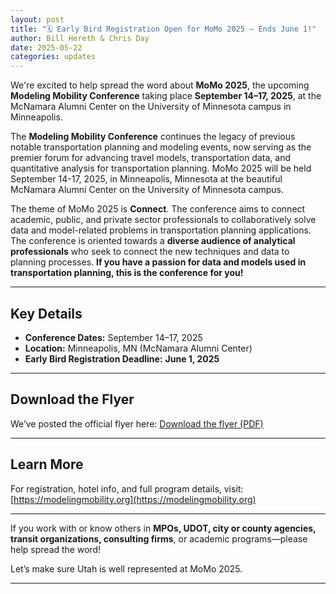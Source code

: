 ```yaml
---
layout: post
title: "🗓️ Early Bird Registration Open for MoMo 2025 – Ends June 1!"
author: Bill Hereth & Chris Day
date: 2025-05-22
categories: updates
---
```


We're excited to help spread the word about **MoMo 2025**, the upcoming **Modeling Mobility Conference** taking place **September 14–17, 2025**, at the McNamara Alumni Center on the University of Minnesota campus in Minneapolis.

The **Modeling Mobility Conference** continues the legacy of previous notable transportation planning and modeling events, now serving as the premier forum for advancing travel models, transportation data, and quantitative analysis for transportation planning. MoMo 2025 will be held September 14-17, 2025, in Minneapolis, Minnesota at the beautiful McNamara Alumni Center on the University of Minnesota campus.

The theme of MoMo 2025 is **Connect**. The conference aims to connect academic, public, and private sector professionals to collaboratively solve data and model-related problems in transportation planning applications. The conference is oriented towards a **diverse audience of analytical professionals** who seek to connect the new techniques and data to planning processes. **If you have a passion for data and models used in transportation planning, this is the conference for you!**

---

## Key Details

- **Conference Dates:** September 14–17, 2025  
- **Location:** Minneapolis, MN (McNamara Alumni Center)  
- **Early Bird Registration Deadline:** **June 1, 2025**

---

## Download the Flyer

We’ve posted the official flyer here: [Download the flyer (PDF)](https://www.utahmug.org/assets/docs/MOMO2025_FlyerLetter_v3_EarlyBird.pdf)

---

## Learn More

For registration, hotel info, and full program details, visit: [https://modelingmobility.org](https://modelingmobility.org)

---

If you work with or know others in **MPOs, UDOT, city or county agencies, transit organizations, consulting firms**, or academic programs—please help spread the word!

Let’s make sure Utah is well represented at MoMo 2025.

---